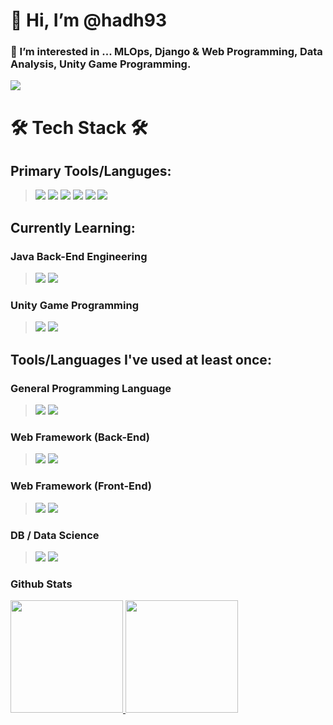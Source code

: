 👋 Hi, I’m @hadh93
======================
### 👀 I’m interested in ... MLOps, Django & Web Programming, Data Analysis, Unity Game Programming.

<img src = "https://starchart.cc/hadh93/django_sample_page.svg" >
   
🛠 Tech Stack 🛠
======================

## Primary Tools/Languges:
> <p>
>   <img src = "https://img.shields.io/badge/Python-14354C?style=for-the-badge&logo=python&logoColor=white">
>   <img src = "https://img.shields.io/badge/Java-ED8B00?style=for-the-badge&logo=java&logoColor=white">
>   <img src = "https://img.shields.io/badge/Django-092E20?style=for-the-badge&logo=django&logoColor=white">
>   <img src = "https://img.shields.io/badge/HTML-239120?style=for-the-badge&logo=html5&logoColor=white">
>   <img src = "https://img.shields.io/badge/CSS-239120?&style=for-the-badge&logo=css3&logoColor=white">
>   <img src = "https://img.shields.io/badge/JavaScript-323330?style=for-the-badge&logo=javascript&logoColor=F7DF1E">
> </p>
   
   
## Currently Learning:
   
### Java Back-End Engineering
> <p>
>    <img src = "https://img.shields.io/badge/Spring-6DB33F?style=for-the-badge&logo=spring&logoColor=white">
>    <img src = "https://img.shields.io/badge/MySQL-00000F?style=for-the-badge&logo=mysql&logoColor=white">
> </p>
   
   
### Unity Game Programming
   
> <p>
>   <img src = "https://img.shields.io/badge/Unity-100000?style=for-the-badge&logo=unity&logoColor=white">
>   <img src = "https://img.shields.io/badge/C%23-239120?style=for-the-badge&logo=c-sharp&logoColor=white">
> </p>
   
   
   
## Tools/Languages I've used at least once:
   
   
### General Programming Language
   
> <p>
>   <img src = "https://img.shields.io/badge/C-00599C?style=for-the-badge&logo=c&logoColor=white">
>   <img src = "https://img.shields.io/badge/C%2B%2B-00599C?style=for-the-badge&logo=c%2B%2B&logoColor=white">
> </p>
   
   
### Web Framework (Back-End)
   
> <p>
>   <img src = "https://img.shields.io/badge/Node.js-43853D?style=for-the-badge&logo=node.js&logoColor=white">
>   <img src = "https://img.shields.io/badge/Flask-000000?style=for-the-badge&logo=flask&logoColor=white">
> </p>
   
   
### Web Framework (Front-End)
   
> <p>
>   <img src = "https://img.shields.io/badge/Bootstrap-563D7C?style=for-the-badge&logo=bootstrap&logoColor=white">
>   <img src = "https://img.shields.io/badge/Vue.js-35495E?style=for-the-badge&logo=vue.js&logoColor=4FC08D">
> </p>
   
   
### DB / Data Science
   
> <p>
>   <img src = "https://img.shields.io/badge/R-276DC3?style=for-the-badge&logo=r&logoColor=white">
>   <img src = "https://img.shields.io/badge/PostgreSQL-316192?style=for-the-badge&logo=postgresql&logoColor=white">
> </p>  
   
   
   
### Github Stats
   
<a href="#">
  <img src="https://github-readme-stats.vercel.app/api?username=hadh93&theme=react&show_icons=true" height="180px">
</a>
<a href="#">
  <img src="https://github-readme-stats.vercel.app/api/top-langs/?username=hadh93&theme=react&exclude_repo=Jagi,assignment&layout=compact" height="180px">
</a>
